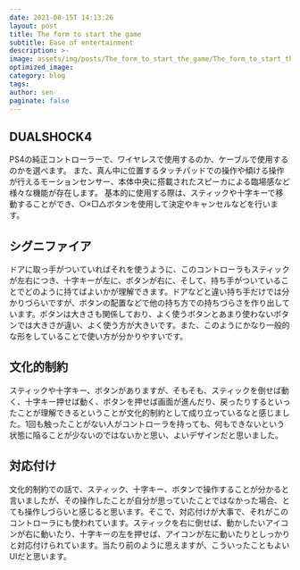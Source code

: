 ```yaml
---
date: 2021-08-15T 14:13:26
layout: post
title: The form to start the game
subtitle: Ease of entertainment
description: >-
image: assets/img/posts/The_form_to_start_the_game/The_form_to_start_the_game.jpg
optimized_image: 
category: blog
tags: 
author: sen
paginate: false
---
```


## DUALSHOCK4

PS4の純正コントローラーで、ワイヤレスで使用するのか、ケーブルで使用するのかを選べます。
また、真ん中に位置するタッチパッドでの操作や傾ける操作が行えるモーションセンサー、本体中央に搭載されたスピーカによる臨場感など様々な機能が存在します。
基本的に使用する際は、スティックや十字キーで移動することができ、○×□△ボタンを使用して決定やキャンセルなどを行います。

## シグニファイア

ドアに取っ手がついていればそれを使うように、このコントローラもスティックが左右につき、十字キーが左に、ボタンが右に、そして、持ち手がついていることでどのように持てばよいかが理解できます。ドアなどと違い持ち手だけでは分かりづらいですが、ボタンの配置などで他の持ち方での持ちづらさを作り出しています。ボタンは大きさも関係しており、よく使うボタンとあまり使わないボタンでは大きさが違い、よく使う方が大きいです。また、このようにかなり一般的な形をしていることで使い方が分かりやすいです。

## 文化的制約

スティックや十字キー、ボタンがありますが、そもそも、スティックを倒せば動く、十字キー押せば動く、ボタンを押せば画面が進んだり、戻ったりするといったことが理解できるということが文化的制約として成り立っているなと感じました。1回も触ったことがない人がコントローラを持っても、何もできないという状態に陥ることが少ないのではないかと思い、よいデザインだと思いました。

## 対応付け

文化的制約での話で、スティック、十字キー、ボタンで操作することが分かると言いましたが、その操作したことが自分が思っていたことではなかった場合、とても操作しづらいと感じると思います。そこで、対応付けが大事で、それがこのコントローラにも使われています。スティックを右に倒せば、動かしたいアイコンが右に動いたり、十字キーの左を押せば、アイコンが左に動いたりとしっかりと対応付けられています。当たり前のように思えますが、こういったこともよいUIだと思います。